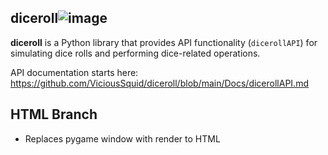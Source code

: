 ## diceroll![image](https://github.com/ViciousSquid/diceroll/assets/161540961/86d8abe9-3153-4cbc-b3d9-0c4b1b20c166)



**diceroll** is a Python library that provides API functionality (`dicerollAPI`) for simulating dice rolls and performing dice-related operations. 

API documentation starts here: https://github.com/ViciousSquid/diceroll/blob/main/Docs/dicerollAPI.md

## HTML Branch

- Replaces pygame window with render to HTML
